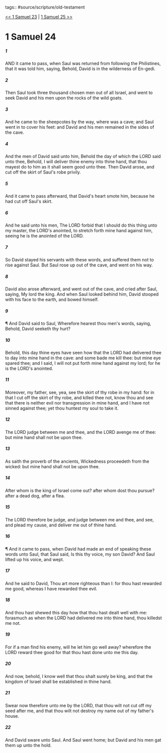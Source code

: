 tags:: #source/scripture/old-testament

[<< 1 Samuel 23](source/scripture/old-testament/09_1_Samuel/1_Samuel_23.md) | [1 Samuel 25 >>](source/scripture/old-testament/09_1_Samuel/1_Samuel_25.md)

# 1 Samuel 24

##### 1

AND it came to pass, when Saul was returned from following the Philistines, that it was told him, saying, Behold, David is in the wilderness of En-gedi.

##### 2

Then Saul took three thousand chosen men out of all Israel, and went to seek David and his men upon the rocks of the wild goats.

##### 3

And he came to the sheepcotes by the way, where was a cave; and Saul went in to cover his feet: and David and his men remained in the sides of the cave.

##### 4

And the men of David said unto him, Behold the day of which the LORD said unto thee, Behold, I will deliver thine enemy into thine hand, that thou mayest do to him as it shall seem good unto thee. Then David arose, and cut off the skirt of Saul's robe privily.

##### 5

And it came to pass afterward, that David's heart smote him, because he had cut off Saul's skirt.

##### 6

And he said unto his men, The LORD forbid that I should do this thing unto my master, the LORD's anointed, to stretch forth mine hand against him, seeing he is the anointed of the LORD.

##### 7

So David stayed his servants with these words, and suffered them not to rise against Saul. But Saul rose up out of the cave, and went on his way.

##### 8

David also arose afterward, and went out of the cave, and cried after Saul, saying, My lord the king. And when Saul looked behind him, David stooped with his face to the earth, and bowed himself.

##### 9

¶ And David said to Saul, Wherefore hearest thou men's words, saying, Behold, David seeketh thy hurt?

##### 10

Behold, this day thine eyes have seen how that the LORD had delivered thee to day into mine hand in the cave: and some bade me kill thee: but mine eye spared thee; and I said, I will not put forth mine hand against my lord; for he is the LORD's anointed.

##### 11

Moreover, my father, see, yea, see the skirt of thy robe in my hand: for in that I cut off the skirt of thy robe, and killed thee not, know thou and see that there is neither evil nor transgression in mine hand, and I have not sinned against thee; yet thou huntest my soul to take it.

##### 12

The LORD judge between me and thee, and the LORD avenge me of thee: but mine hand shall not be upon thee.

##### 13

As saith the proverb of the ancients, Wickedness proceedeth from the wicked: but mine hand shall not be upon thee.

##### 14

After whom is the king of Israel come out? after whom dost thou pursue? after a dead dog, after a flea.

##### 15

The LORD therefore be judge, and judge between me and thee, and see, and plead my cause, and deliver me out of thine hand.

##### 16

¶ And it came to pass, when David had made an end of speaking these words unto Saul, that Saul said, Is this thy voice, my son David? And Saul lifted up his voice, and wept.

##### 17

And he said to David, Thou art more righteous than I: for thou hast rewarded me good, whereas I have rewarded thee evil.

##### 18

And thou hast shewed this day how that thou hast dealt well with me: forasmuch as when the LORD had delivered me into thine hand, thou killedst me not.

##### 19

For if a man find his enemy, will he let him go well away? wherefore the LORD reward thee good for that thou hast done unto me this day.

##### 20

And now, behold, I know well that thou shalt surely be king, and that the kingdom of Israel shall be established in thine hand.

##### 21

Swear now therefore unto me by the LORD, that thou wilt not cut off my seed after me, and that thou wilt not destroy my name out of my father's house.

##### 22

And David sware unto Saul. And Saul went home; but David and his men gat them up unto the hold.
